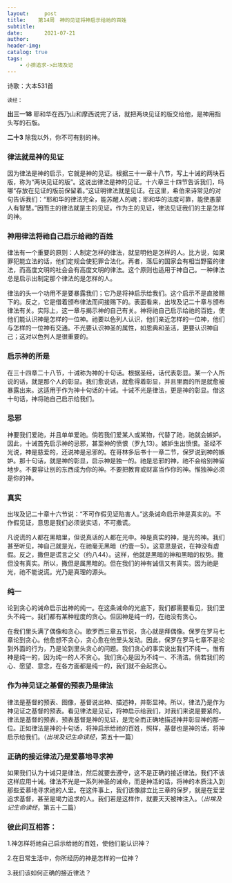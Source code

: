 ```yaml
---
layout:     post
title:    第14周　神的见证将神启示给祂的百姓
subtitle:   
date:       2021-07-21
author:     
header-img: 
catalog: true
tags:
    - 小排追求->出埃及记
---
```


诗歌：大本531首

`读经：`

**出三一18**	耶和华在西乃山和摩西说完了话，就把两块见证的版交给他，是神用指头写的石版。

**二十3**	除我以外，你不可有别的神。

### **律法就是神的见证**

因为律法是神的启示，它就是神的见证。根据三十一章十八节，写上十诫的两块石版，称为“两块见证的版”。这说出律法是神的见证。十六章三十四节告诉我们，吗哪“存放在见证的版前保留着。”这证明律法就是见证。在这里，希伯来诗常见的对句告诉我们：“耶和华的律法完全，能苏醒人的魂；耶和华的法度可靠，能使愚蒙人有智慧。”因而主的律法就是主的见证。作为主的见证，律法见证我们的主是怎样的神。

### **神用律法将祂自己启示给祂的百姓**

律法有一个重要的原则：人制定怎样的律法，就显明他是怎样的人。比方说，如果罪犯能立法的话，他们定规会使犯罪合法化。再者，落后的国家会有相当野蛮的律法，而高度文明的社会会有高度文明的律法。这个原则也适用于神自己。一种律法总是启示出制定那个律法的是怎样的人。

律法的头一个功用不是要暴露我们；它乃是将神启示给我们。这个启示不是直接赐下的。反之，它是借着颁布律法而间接赐下的。表面看来，出埃及记二十章与颁布律法有关。实际上，这一章与揭示神的自己有关。神将祂自己启示给祂的百姓，使他们能认识神是怎样的一位神。祂要以色列人认识，他们亲近怎样的一位神，他们与怎样的一位神有交通。不光要认识神圣的属性，如恩典和圣洁，更要认识神自己；这对以色列人是很重要的。

### **启示神的所是**

在三十四章二十八节，十诫称为神的十句话。根据圣经，话代表彰显。某一个人所说的话，就是那个人的彰显。我们愈说话，就愈得着彰显，并且里面的所是就愈被暴露出来。这适用于作为神十句话的十诫。十诫不光是律法，更是神的彰显。借这十句话，神将祂自己启示给我们。

### **忌邪**

神要我们爱祂，并且单单爱祂。倘若我们爱某人或某物，代替了祂，祂就会嫉妒。因此，十诫首先启示神的忌邪，甚至神的愤恨（罗九13）。嫉妒生出愤恨。圣经不光说，神是慈爱的，还说神是忌邪的。在哥林多后书十一章二节，保罗说到神的嫉妒。那十句话，就是神的彰显，启示神是独一的。祂是忌邪的神，祂不会给别神留地步。不要容让别的东西成为你的神。不要把教育或财富当作你的神。惟独神必须是你的神。

### **真实**

出埃及记二十章十六节说：“不可作假见证陷害人。”这条诫命启示神是真实的。不作假见证，意思是我们必须说实话，不可撒谎。

凡说谎的人都在黑暗里，但说真话的人都在光中。神是真实的神，是光的神。我们甚至听见，神自己就是光，在祂毫无黑暗（约壹一5）。这意思是说，在神没有虚假。反之，撒但是谎言之父（约八44）。这样，他就是黑暗的神和黑暗的权势。撒但没有真实。所以，撒但是属黑暗的。但在我们的神有诚信又有真实。因为祂是光，祂不能说谎。光乃是真理的源头。

### **纯一**

论到贪心的诫命启示出神的纯一。在这条诫命的光底下，我们都需要看见，我们里头不纯一。我们都有某种程度的贪心。但因神是纯一的，在祂没有贪心。

在我们里头满了偶像和贪心。歌罗西三章五节说，贪心就是拜偶像。保罗在罗马七章论到贪心。他愈想不贪心，贪心愈在他里头发动。因此，保罗在罗马七章不是论到外面的行为，乃是论到里头贪心的问题。我们贪心的事实说出我们不纯一。惟有神是纯一的，因为纯一的人不贪心。我们贪心是因为不纯一、不清洁。倘若我们的心、愿望、意念，在各方面都是纯一的，我们就不会起贪心。

### **作为神见证之基督的预表乃是律法**

律法是基督的预表、图像，基督说出神、描述神，并彰显神。所以，律法乃是作为神见证之基督的预表。看见律法是见证，将神启示给我们，对我们来说是要紧的。律法是基督的预表，预表基督是神的见证，是完全而正确地描述神并彰显神的那一位。正如律法是神的十句话，将神启示给祂的百姓，照样，基督也是神的话，将神启示给我们。（*出埃及记生命读经*，第五十一篇）

### **正确的接近律法乃是爱慕地寻求神**

如果我们认为十诫只是律法，然后就要去遵守，这不是正确的接近律法。我们不该这样应用十诫。律法不光是一系列神圣的诫命，而是神活的话，将神的本质注入到那些爱慕地寻求祂的人里。在这件事上，我们该像腓立比三章的保罗，就是在爱里追求基督，甚至是竭力追求的人。我们若是这样作，就要天天被神注入。（*出埃及记生命读经*，第五十二篇）

 

### **彼此问互相答：**

1.神怎样将祂自己启示给祂的百姓，使他们能认识神？

2.在日常生活中，你所经历的神是怎样的一位神？

3.我们该如何正确的接近律法？
